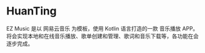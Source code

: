 # HuanTing
EZ Music 是以 网易云音乐 为模板，使用 Kotlin 语言打造的一款 音乐播放 APP。将会实现本地和在线音乐播放、歌单创建和管理、歌词和音乐下载等，各功能在会逐步完成。
